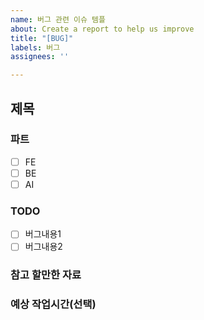 ```yaml
---
name: 버그 관련 이슈 템플
about: Create a report to help us improve
title: "[BUG]"
labels: 버그
assignees: ''

---
```


## 제목

### 파트
- [ ] FE
- [ ] BE
- [ ] AI

### TODO
- [ ] 버그내용1
- [ ] 버그내용2

### 참고 할만한 자료

### 예상 작업시간(선택)
